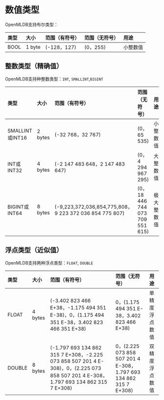 # 数值类型

OpenMLDB支持布尔类型：

| 类型 | 大小   | 范围（有符号） | 范围（无符号） | 用途     |
| :--- | :----- | :------------- | :------------- | :------- |
| BOOL | 1 byte | (-128，127)    | (0，255)       | 小整数值 |

## 整数类型（精确值）

OpenMLDB支持种整数类型：`INT`, `SMALLINT`,`BIGINT`

| 类型            | 大小    | 范围（有符号）                                          | 范围（无符号）                  | 用途       |
| :-------------- | :------ | :------------------------------------------------------ | :------------------------------ | :--------- |
| SMALLINT或INT16 | 2 bytes | (-32 768，32 767)                                       | (0，65 535)                     | 小整数值   |
| INT或INT32      | 4 bytes | (-2 147 483 648，2 147 483 647)                         | (0，4 294 967 295)              | 大整数值   |
| BIGINT或INT64   | 8 bytes | (-9,223,372,036,854,775,808，9 223 372 036 854 775 807) | (0，18 446 744 073 709 551 615) | 极大整数值 |

## 浮点类型（近似值）

OpenMLDB支持两种浮点类型：`FLOAT`, `DOUBLE`

| 类型   | 大小    | 范围（有符号）                                               | 范围（无符号）                                               | 用途            |
| :----- | :------ | :----------------------------------------------------------- | :----------------------------------------------------------- | :-------------- |
| FLOAT  | 4 bytes | (-3.402 823 466 E+38，-1.175 494 351 E-38)，0，(1.175 494 351 E-38，3.402 823 466 351 E+38) | 0，(1.175 494 351 E-38，3.402 823 466 E+38)                  | 单精度 浮点数值 |
| DOUBLE | 8 bytes | (-1.797 693 134 862 315 7 E+308，-2.225 073 858 507 201 4 E-308)，0，(2.225 073 858 507 201 4 E-308，1.797 693 134 862 315 7 E+308) | 0，(2.225 073 858 507 201 4 E-308，1.797 693 134 862 315 7 E+308) | 双精度 浮点数值 |
